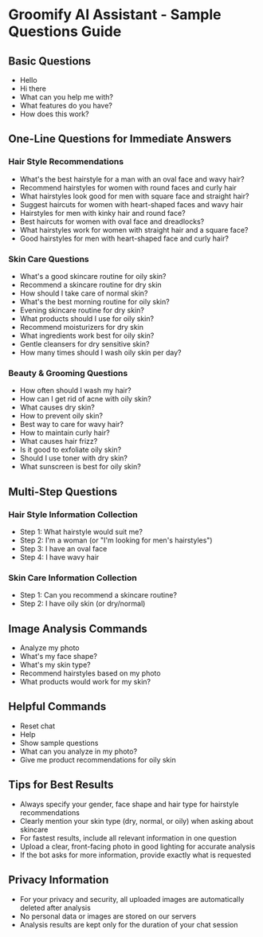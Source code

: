 # Groomify AI Assistant - Sample Questions Guide

## Basic Questions

- Hello
- Hi there
- What can you help me with?
- What features do you have?
- How does this work?

## One-Line Questions for Immediate Answers

### Hair Style Recommendations

- What's the best hairstyle for a man with an oval face and wavy hair?
- Recommend hairstyles for women with round faces and curly hair
- What hairstyles look good for men with square face and straight hair?
- Suggest haircuts for women with heart-shaped faces and wavy hair
- Hairstyles for men with kinky hair and round face?
- Best haircuts for women with oval face and dreadlocks?
- What hairstyles work for women with straight hair and a square face?
- Good hairstyles for men with heart-shaped face and curly hair?

### Skin Care Questions

- What's a good skincare routine for oily skin?
- Recommend a skincare routine for dry skin
- How should I take care of normal skin?
- What's the best morning routine for oily skin?
- Evening skincare routine for dry skin?
- What products should I use for oily skin?
- Recommend moisturizers for dry skin
- What ingredients work best for oily skin?
- Gentle cleansers for dry sensitive skin?
- How many times should I wash oily skin per day?

### Beauty & Grooming Questions

- How often should I wash my hair?
- How can I get rid of acne with oily skin?
- What causes dry skin?
- How to prevent oily skin?
- Best way to care for wavy hair?
- How to maintain curly hair?
- What causes hair frizz?
- Is it good to exfoliate oily skin?
- Should I use toner with dry skin?
- What sunscreen is best for oily skin?

## Multi-Step Questions

### Hair Style Information Collection

- Step 1: What hairstyle would suit me?
- Step 2: I'm a woman (or "I'm looking for men's hairstyles")
- Step 3: I have an oval face
- Step 4: I have wavy hair

### Skin Care Information Collection

- Step 1: Can you recommend a skincare routine?
- Step 2: I have oily skin (or dry/normal)

## Image Analysis Commands

- Analyze my photo
- What's my face shape?
- What's my skin type?
- Recommend hairstyles based on my photo
- What products would work for my skin?

## Helpful Commands

- Reset chat
- Help
- Show sample questions
- What can you analyze in my photo?
- Give me product recommendations for oily skin

## Tips for Best Results

- Always specify your gender, face shape and hair type for hairstyle recommendations
- Clearly mention your skin type (dry, normal, or oily) when asking about skincare
- For fastest results, include all relevant information in one question
- Upload a clear, front-facing photo in good lighting for accurate analysis
- If the bot asks for more information, provide exactly what is requested

## Privacy Information

- For your privacy and security, all uploaded images are automatically deleted after analysis
- No personal data or images are stored on our servers
- Analysis results are kept only for the duration of your chat session
